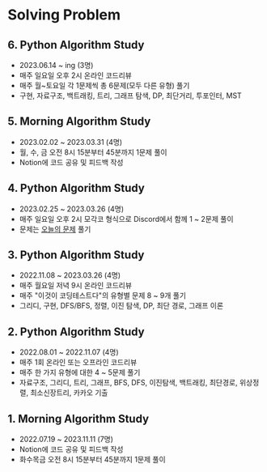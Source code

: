 # Solving Problem

## 6. Python Algorithm Study
- 2023.06.14 ~ ing (3명)
- 매주 일요일 오후 2시 온라인 코드리뷰
- 매주 월~토요일 각 1문제씩 총 6문제(모두 다른 유형) 풀기
- 구현, 자료구조, 백트래킹, 트리, 그래프 탐색, DP, 최단거리, 투포인터, MST

## 5. Morning Algorithm Study
- 2023.02.02 ~ 2023.03.31 (4명)
- 월, 수, 금 오전 8시 15분부터 45분까지 1문제 풀이
- Notion에 코드 공유 및 피드백 작성

## 4. Python Algorithm Study
- 2023.02.25 ~ 2023.03.26 (4명)
- 매주 일요일 오후 2시 모각코 형식으로 Discord에서 함께 1 ~ 2문제 풀이
- 문제는 [오늘의 문제](https://github.com/tony9402/baekjoon/blob/main/picked.md) 풀기

## 3. Python Algorithm Study
- 2022.11.08 ~ 2023.03.26 (4명)
- 매주 월요일 저녁 9시 온라인 코드리뷰
- 매주 "이것이 코딩테스트다"의 유형별 문제 8 ~ 9개 풀기
- 그리디, 구현, DFS/BFS, 정렬, 이진 탐색, DP, 최단 경로, 그래프 이론

## 2. Python Algorithm Study
- 2022.08.01 ~ 2022.11.07 (4명)
- 매주 1회 온라인 또는 오프라인 코드리뷰
- 매주 한 가지 유형에 대한 4 ~ 5문제 풀기
- 자료구조, 그리디, 트리, 그래프, BFS, DFS, 이진탐색, 백트래킹, 최단경로, 위상정렬, 최소신장트리, 카카오 기출

## 1. Morning Algorithm Study
- 2022.07.19 ~ 2023.11.11 (7명)
- Notion에 코드 공유 및 피드백 작성
- 화수목금 오전 8시 15분부터 45분까지 1문제 풀이
